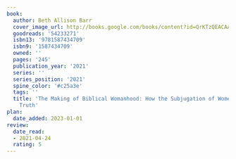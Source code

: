 ```yaml
---
book:
  author: Beth Allison Barr
  cover_image_url: http://books.google.com/books/content?id=QrKTzQEACAAJ&printsec=frontcover&img=1&zoom=1&source=gbs_api
  goodreads: '54233271'
  isbn13: '9781587434709'
  isbn9: '1587434709'
  owned: ''
  pages: '245'
  publication_year: '2021'
  series: ''
  series_position: '2021'
  spine_color: '#c25a3e'
  tags: ''
  title: 'The Making of Biblical Womanhood: How the Subjugation of Women Became Gospel
    Truth'
plan:
  date_added: 2023-01-01
review:
  date_read:
  - 2021-04-24
  rating: 5
---
```

